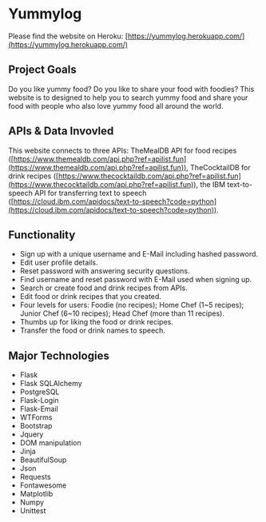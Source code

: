# Yummylog

Please find the website on Heroku:
[https://yummylog.herokuapp.com/](https://yummylog.herokuapp.com/)

## Project Goals

Do you like yummy food? Do you like to share your food with foodies? 
This website is to designed to help you to search yummy food 
and share your food with people who also love yummy food all around the world.


## APIs & Data Invovled

This website connects to three APIs: 
TheMealDB API for food recipes 
([https://www.themealdb.com/api.php?ref=apilist.fun](https://www.themealdb.com/api.php?ref=apilist.fun)),
TheCocktailDB for drink recipes 
([https://www.thecocktaildb.com/api.php?ref=apilist.fun](https://www.thecocktaildb.com/api.php?ref=apilist.fun)),
the IBM text-to-speech API for transferring text to speech
([https://cloud.ibm.com/apidocs/text-to-speech?code=python](https://cloud.ibm.com/apidocs/text-to-speech?code=python)).


## Functionality

- Sign up with a unique username and E-Mail including hashed password.
- Edit user profile details.
- Reset password with answering security questions.
- Find username and reset password with E-Mail used when signing up.
- Search or create food and drink recipes from APIs.
- Edit food or drink recipes that you created.
- Four levels for users: Foodie (no recipes); Home Chef (1~5 recipes); Junior Chef (6~10 recipes); Head Chef (more than 11 recipes).
- Thumbs up for liking the food or drink recipes.
- Transfer the food or drink names to speech.


## Major Technologies

- Flask
- Flask SQLAlchemy
- PostgreSQL
- Flask-Login
- Flask-Email
- WTForms
- Bootstrap
- Jquery
- DOM manipulation
- Jinja
- BeautifulSoup
- Json
- Requests
- Fontawesome
- Matplotlib
- Numpy
- Unittest
